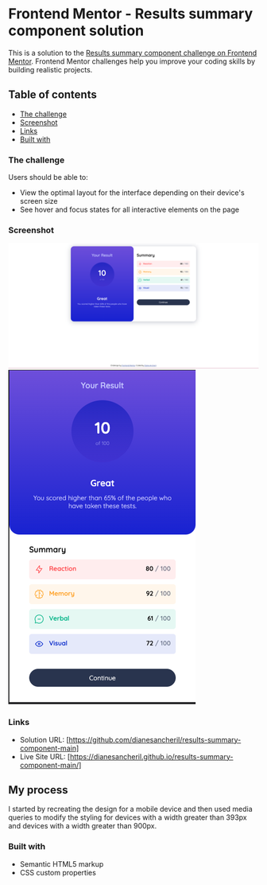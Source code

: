 # Frontend Mentor - Results summary component solution

This is a solution to the [Results summary component challenge on Frontend Mentor](https://www.frontendmentor.io/challenges/results-summary-component-CE_K6s0maV). Frontend Mentor challenges help you improve your coding skills by building realistic projects.

## Table of contents

  - [The challenge](#the-challenge)
  - [Screenshot](#screenshot)
  - [Links](#links)
  - [Built with](#built-with)


### The challenge

Users should be able to:

- View the optimal layout for the interface depending on their device's screen size
- See hover and focus states for all interactive elements on the page

### Screenshot

![](./screenshots/Desktop_design.png)
![](./screenshots/Mobile_device_design.png)


### Links

- Solution URL: [https://github.com/dianesancheril/results-summary-component-main]
- Live Site URL: [https://dianesancheril.github.io/results-summary-component-main/]

## My process

I started by recreating the design for a mobile device and then used media queries to modify the styling for devices with a width greater than 393px and devices with a width greater than 900px.

### Built with

- Semantic HTML5 markup
- CSS custom properties
